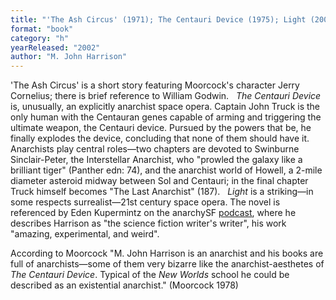 ```yaml
---
title: "'The Ash Circus' (1971); The Centauri Device (1975); Light (2002)"
format: "book"
category: "h"
yearReleased: "2002"
author: "M. John Harrison"
---
```

'The Ash Circus' is a short story featuring Moorcock's  character Jerry Cornelius; there is brief reference to William Godwin.
 
_The Centauri Device_ is, unusually, an explicitly anarchist space opera. Captain John Truck is the only human with the Centauran genes capable of arming and triggering the ultimate weapon, the Centauri device. Pursued by the powers that be, he finally explodes the device, concluding that none of them should have it. Anarchists play central roles—two chapters are devoted to Swinburne Sinclair-Peter, the Interstellar Anarchist, who "prowled the galaxy like a brilliant tiger" (Panther edn: 74), and the anarchist world of Howell, a 2-mile diameter asteroid midway between Sol and Centauri; in the final chapter Truck himself becomes "The Last Anarchist" (187).
 
_Light_ is a striking—in some respects surrealist—21st century space opera. The novel is referenced by Eden Kupermintz on the anarchySF <a href="https://anchor.fm/anarchysf/episodes/Splendor--Misery--Time-and-Resistance-eekaia">podcast</a>, where he describes Harrison as "the science fiction writer's writer", his work "amazing, experimental, and weird". 

According to Moorcock "M. John Harrison is an  anarchist and his books are full of anarchists—some of them very bizarre like  the anarchist-aesthetes of _The Centauri Device_. Typical of the _New  Worlds_ school he could be described as an existential anarchist." (Moorcock  1978)
 
